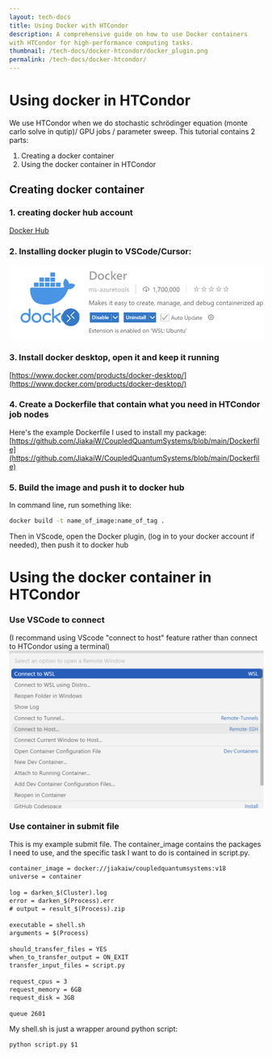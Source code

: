 ```yaml
---
layout: tech-docs
title: Using Docker with HTCondor
description: A comprehensive guide on how to use Docker containers with HTCondor for high-performance computing tasks.
thumbnail: /tech-docs/docker-htcondor/docker_plugin.png
permalink: /tech-docs/docker-htcondor/
---
```


<style>
main {
    position: relative;
    z-index: 1;
    padding: 2em;
    max-width: none !important;
    width: 100%;
    margin: 0;
    min-height: calc(100vh - 200px);
    background: transparent !important;
}

.dropdown-content a,
.dark-mode .dropdown-content a {
    color: white !important;
}

main > * {
    position: relative;
    z-index: 1;
    max-width: 1000px;
    margin-left: auto;
    margin-right: auto;
    /* Remove white text color - let it use default theme colors */
    /* color: white; */
    /* Add left alignment */
    text-align: left;
}

main h1 {
    font-size: 2em;
    margin-top: 1.5em;
    margin-bottom: 1em;
    text-align: left;
}

main p {
    margin-bottom: 1em;
    line-height: 1.6;
    text-align: left;
}

main a {
    color: var(--color-primary);
    text-decoration: none;
}

main a:hover {
    text-decoration: underline;
}

/* Add hover area for dropdown */
.menu-link {
    padding-bottom: 20px;
}

pre, code {
    white-space: pre-wrap !important;
    word-wrap: break-word !important;
    overflow-x: auto;
}
</style>

# Using docker in HTCondor

We use HTCondor when we do stochastic schrödinger equation (monte carlo solve in qutip)/ GPU jobs / parameter sweep. This tutorial contains 2 parts: 

1) Creating a docker container
2) Using the docker container in HTCondor

## Creating docker container

### 1. creating docker hub account

[Docker Hub](https://hub.docker.com/)

### 2. Installing docker plugin to VSCode/Cursor:

![Docker Plugin](/tech-docs/docker-htcondor/docker_plugin.png)

### 3. Install docker desktop, open it and keep it running
[https://www.docker.com/products/docker-desktop/](https://www.docker.com/products/docker-desktop/)

### 4. Create a Dockerfile that contain what you need in HTCondor job nodes

Here's the example Dockerfile I used to install my package:
[https://github.com/JiakaiW/CoupledQuantumSystems/blob/main/Dockerfile](https://github.com/JiakaiW/CoupledQuantumSystems/blob/main/Dockerfile)

### 5. Build the image and push it to docker hub

In command line, run something like:
```bash
docker build -t name_of_image:name_of_tag .
```

Then in VScode, open the Docker plugin, (log in to your docker account if needed), then push it to docker hub


# Using the docker container in HTCondor


### Use VSCode to connect
(I recommand using VScode "connect to host" feature rather than connect to HTCondor using a terminal)
![VS Code SSH](/tech-docs/docker-htcondor/vs_code_ssh.png)

### Use container in submit file

This is my example submit file. The container_image contains the packages I need to use, and the specific task I want to do is contained in script.py. 
```submitfile
container_image = docker://jiakaiw/coupledquantumsystems:v18
universe = container

log = darken_$(Cluster).log
error = darken_$(Process).err
# output = result_$(Process).zip

executable = shell.sh
arguments = $(Process)

should_transfer_files = YES
when_to_transfer_output = ON_EXIT
transfer_input_files = script.py

request_cpus = 3
request_memory = 6GB
request_disk = 3GB

queue 2601
```

My shell.sh is just a wrapper around python script:
```shell
python script.py $1
```